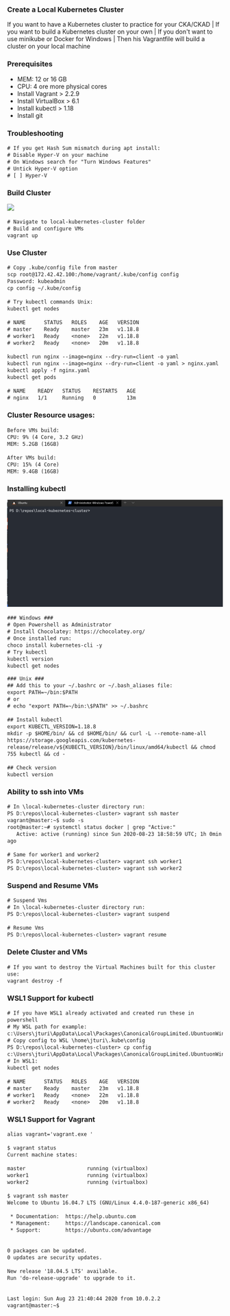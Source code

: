 ### Create a Local Kubernetes Cluster
If you want to have a Kubernetes cluster to practice for your CKA/CKAD | If you want to build a Kubernetes cluster on your own | If you don't want to use minikube or Docker for Windows | Then his Vagrantfile will build a cluster on your local machine

### Prerequisites
- MEM: 12 or 16 GB
- CPU: 4 ore more physical cores
- Install Vagrant > 2.2.9
- Install VirtualBox > 6.1
- Install kubectl > 1.18
- Install git

### Troubleshooting
```
# If you get Hash Sum mismatch during apt install:
# Disable Hyper-V on your machine
# On Windows search for "Turn Windows Features"
# Untick Hyper-V option
# [ ] Hyper-V
```

### Build Cluster
![](img/cluster-build.gif)
```
# Navigate to local-kubernetes-cluster folder
# Build and configure VMs
vagrant up
```

### Use Cluster
```
# Copy .kube/config file from master
scp root@172.42.42.100:/home/vagrant/.kube/config config
Password: kubeadmin
cp config ~/.kube/config

# Try kubectl commands Unix:
kubectl get nodes

# NAME      STATUS   ROLES    AGE   VERSION
# master    Ready    master   23m   v1.18.8
# worker1   Ready    <none>   22m   v1.18.8
# worker2   Ready    <none>   20m   v1.18.8

kubectl run nginx --image=nginx --dry-run=client -o yaml
kubectl run nginx --image=nginx --dry-run=client -o yaml > nginx.yaml
kubectl apply -f nginx.yaml
kubectl get pods

# NAME    READY   STATUS    RESTARTS   AGE
# nginx   1/1     Running   0          13m
```

### Cluster Resource usages:
```
Before VMs build:
CPU: 9% (4 Core, 3.2 GHz)
MEM: 5.2GB (16GB)

After VMs build:
CPU: 15% (4 Core)
MEM: 9.4GB (16GB)
```

### Installing kubectl
![](img/kubectl-choco.gif)
```
### Windows ###
# Open Powershell as Administrator
# Install Chocolatey: https://chocolatey.org/
# Once installed run:
choco install kubernetes-cli -y
# Try kubectl
kubectl version
kubectl get nodes
```

```
### Unix ###
## Add this to your ~/.bashrc or ~/.bash_aliases file:
export PATH=~/bin:$PATH
# or
# echo "export PATH=~/bin:\$PATH" >> ~/.bashrc

## Install kubectl
export KUBECTL_VERSION=1.18.8
mkdir -p $HOME/bin/ && cd $HOME/bin/ && curl -L --remote-name-all https://storage.googleapis.com/kubernetes-release/release/v${KUBECTL_VERSION}/bin/linux/amd64/kubectl && chmod 755 kubectl && cd -

## Check version
kubectl version
```

### Ability to ssh into VMs
```
# In \local-kubernetes-cluster directory run:
PS D:\repos\local-kubernetes-cluster> vagrant ssh master
vagrant@master:~$ sudo -s
root@master:~# systemctl status docker | grep "Active:"
   Active: active (running) since Sun 2020-08-23 18:58:59 UTC; 1h 0min ago

# Same for worker1 and worker2
PS D:\repos\local-kubernetes-cluster> vagrant ssh worker1
PS D:\repos\local-kubernetes-cluster> vagrant ssh worker2
```

### Suspend and Resume VMs
```
# Suspend Vms
# In \local-kubernetes-cluster directory run:
PS D:\repos\local-kubernetes-cluster> vagrant suspend

# Resume Vms
PS D:\repos\local-kubernetes-cluster> vagrant resume
```

### Delete Cluster and VMs
```
# If you want to destroy the Virtual Machines built for this cluster use:
vagrant destroy -f
```

### WSL1 Support for kubectl
```
# If you have WSL1 already activated and created run these in powershell
# My WSL path for example: c:\Users\jturi\AppData\Local\Packages\CanonicalGroupLimited.UbuntuonWindows_79rhkp1fndgsc\LocalState\rootfs
# Copy config to WSL \home\jturi\.kube\config
PS D:\repos\local-kubernetes-cluster> cp config c:\Users\jturi\AppData\Local\Packages\CanonicalGroupLimited.UbuntuonWindows_79rhkp1fndgsc\LocalState\rootfs\home\jturi\.kube\config
# In WSL1:
kubectl get nodes

# NAME      STATUS   ROLES    AGE   VERSION
# master    Ready    master   23m   v1.18.8
# worker1   Ready    <none>   22m   v1.18.8
# worker2   Ready    <none>   20m   v1.18.8
```

### WSL1 Support for Vagrant
```
alias vagrant='vagrant.exe '

$ vagrant status
Current machine states:

master                    running (virtualbox)
worker1                   running (virtualbox)
worker2                   running (virtualbox)

$ vagrant ssh master
Welcome to Ubuntu 16.04.7 LTS (GNU/Linux 4.4.0-187-generic x86_64)

 * Documentation:  https://help.ubuntu.com
 * Management:     https://landscape.canonical.com
 * Support:        https://ubuntu.com/advantage


0 packages can be updated.
0 updates are security updates.

New release '18.04.5 LTS' available.
Run 'do-release-upgrade' to upgrade to it.


Last login: Sun Aug 23 21:40:44 2020 from 10.0.2.2
vagrant@master:~$
```
